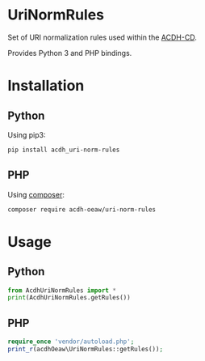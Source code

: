 # UriNormRules

Set of URI normalization rules used within the [ACDH-CD](https://www.oeaw.ac.at/acdh/).

Provides Python 3 and PHP bindings.

# Installation

## Python

Using pip3:

```bash
pip install acdh_uri-norm-rules
```

## PHP

Using [composer](https://getcomposer.org/doc/00-intro.md):

```bash
composer require acdh-oeaw/uri-norm-rules
```

# Usage

## Python

```Python
from AcdhUriNormRules import *
print(AcdhUriNormRules.getRules())

```

## PHP

```php
require_once 'vendor/autoload.php';
print_r(acdhOeaw\UriNormRules::getRules());
```
